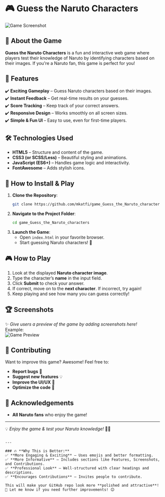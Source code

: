 
# 🎮 Guess the Naruto Characters  

![Game Screenshot](image/screenshot.png)  

## 🌟 About the Game  
**Guess the Naruto Characters** is a fun and interactive web game where players test their knowledge of Naruto by identifying characters based on their images. If you're a Naruto fan, this game is perfect for you!  

## 🚀 Features  
✔️ **Exciting Gameplay** – Guess Naruto characters based on their images.  
✔️ **Instant Feedback** – Get real-time results on your guesses.  
✔️ **Score Tracking** – Keep track of your correct answers.  
✔️ **Responsive Design** – Works smoothly on all screen sizes.  
✔️ **Simple & Fun UI** – Easy to use, even for first-time players.  

## 🛠️ Technologies Used  
- **HTML5** – Structure and content of the game.  
- **CSS3 (or SCSS/Less)** – Beautiful styling and animations.  
- **JavaScript (ES6+)** – Handles game logic and interactivity.  
- **FontAwesome** – Adds stylish icons.  

## 🔧 How to Install & Play  
1. **Clone the Repository**:  
   ```bash
   git clone https://github.com/mkatfi/game_Guess_the_Naruto_characters
   ```  
2. **Navigate to the Project Folder**:  
   ```bash
   cd game_Guess_the_Naruto_characters
   ```  
3. **Launch the Game**:  
   - Open `index.html` in your favorite browser.  
   - Start guessing Naruto characters! 🎉  

## 🎮 How to Play  
1. Look at the displayed **Naruto character image**.  
2. Type the character’s **name** in the input field.  
3. Click **Submit** to check your answer.  
4. If correct, move on to the **next character**. If incorrect, try again!  
5. Keep playing and see how many you can guess correctly!  

## 🏆 Screenshots  
✨ *Give users a preview of the game by adding screenshots here!*  
Example:  
![Game Preview](image/screenshot.png)  

## 🤝 Contributing  
Want to improve this game? Awesome! Feel free to:  
- **Report bugs** 🐞  
- **Suggest new features** 💡  
- **Improve the UI/UX** 🎨  
- **Optimize the code** 🚀  

## 🎤 Acknowledgements  
- **All Naruto fans** who enjoy the game!  

---

💡 *Enjoy the game & test your Naruto knowledge!* 🚀🔥  

```

---

### 🔥 **Why This is Better:**  
✅ **More Engaging & Exciting** – Uses emojis and better formatting.  
✅ **More Informative** – Includes sections like Features, Screenshots, and Contributions.  
✅ **Professional Look** – Well-structured with clear headings and descriptions.  
✅ **Encourages Contributions** – Invites people to contribute.  

This will make your GitHub repo look more **polished and attractive**! 🚀 Let me know if you need further improvements! 😊
